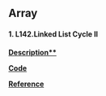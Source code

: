 ## Array

#### 1. L142.Linked List Cycle II

**[Description**](https://leetcode.com/problems/linked-list-cycle-ii/description/)**

**[Code](./142.linked-list-cycle-ii.py)**

**[Reference](https://programmercarl.com/0142.%E7%8E%AF%E5%BD%A2%E9%93%BE%E8%A1%A8II.html)**
